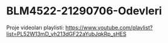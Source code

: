 # BLM4522-21290706-Odevleri

Proje videoları playlisti: https://www.youtube.com/playlist?list=PL52W13mD_yh213dGF22aYubJqkRp_sHES

